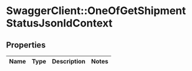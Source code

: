 # SwaggerClient::OneOfGetShipmentStatusJsonldContext

## Properties
Name | Type | Description | Notes
------------ | ------------- | ------------- | -------------

